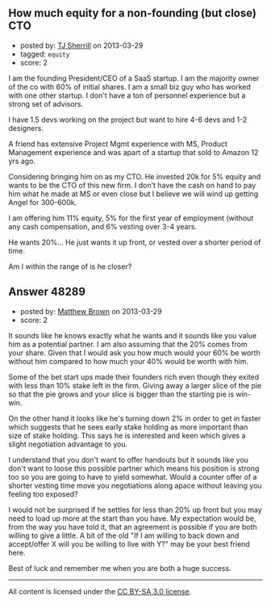 ## How much equity for a non-founding (but close) CTO

- posted by: [TJ Sherrill](https://stackexchange.com/users/-1/22463-tj-sherrill) on 2013-03-29
- tagged: `equity`
- score: 2

I am the founding President/CEO of a SaaS startup.  I am the majority owner of the co with 60% of initial shares.  I am a small biz guy who has worked with one other startup.  I don't have a ton of personnel experience but a strong set of advisors.

I have 1.5 devs working on the project but want to hire 4-6 devs and 1-2 designers. 

A friend has extensive Project Mgmt experience with MS, Product Management experience and was apart of a startup that sold to Amazon 12 yrs ago.

Considering bringing him on as my CTO.  He invested 20k for 5% equity and wants to be the CTO of this new firm.  I don't have the cash on hand to pay him what he made at MS or even close but I believe we will wind up getting Angel for 300-600k.

I am offering him 11% equity, 5% for the first year of employment (without any cash compensation, and 6% vesting over 3-4 years.

He wants 20%... He just wants it up front, or vested over a shorter period of time. 

Am I within the range of is he closer?


## Answer 48289

- posted by: [Matthew Brown](https://stackexchange.com/users/-1/24003-matthew-brown) on 2013-03-29
- score: 2

It sounds like he knows exactly what he wants and it sounds like you value him as a potential partner. I am also assuming that the 20% comes from your share. Given that I would ask you how much would your 60% be worth without him compared to how much your 40% would be worth with him.

Some of the bet start ups made their founders rich even though they exited with less than 10% stake left in the firm. Giving away a larger slice of the pie so that the pie grows and your slice is bigger than the starting pie is win-win.

On the other hand it looks like he's turning down 2% in order to get in faster which suggests that he sees early stake holding as more important than size of stake holding. This says he is interested and keen which gives a slight negotiation advantage to you.

I understand that you don't want to offer handouts but it sounds like you don't want to loose this possible partner which means his position is strong too so you are going to have to yield somewhat. Would a counter offer of a shorter vesting time move you negotiations along apace without leaving you feeling too exposed?

I would not be surprised if he settles for less than 20% up front but you may need to load up more at the start than you have. My expectation would be, from the way you have told it, that an agreement is possible if you are both willing to give a little. A bit of the old "If I am willing to back down and accept/offer X will you be willing to live with Y?" may be your best friend here.

Best of luck and remember me when you are both a huge success.



---

All content is licensed under the [CC BY-SA 3.0 license](https://creativecommons.org/licenses/by-sa/3.0/).
